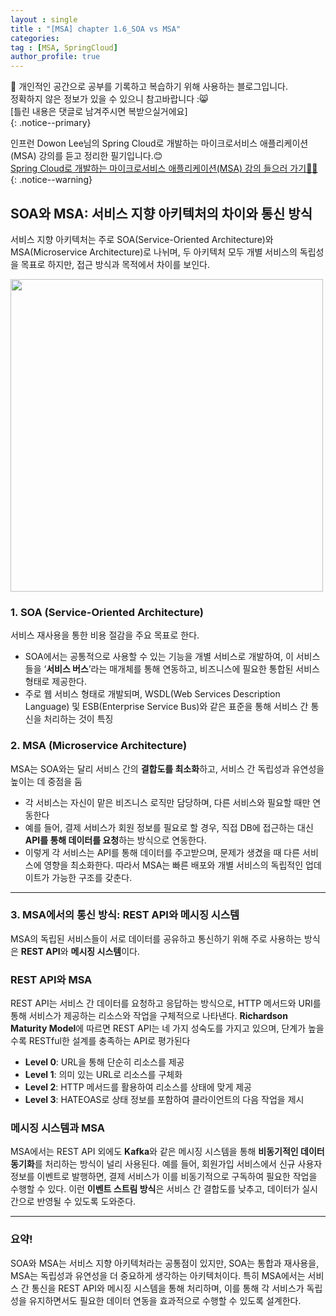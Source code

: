 ```yaml
---
layout : single
title : "[MSA] chapter 1.6_SOA vs MSA"
categories: 
tag : [MSA, SpringCloud]
author_profile: true
---
```


📌 개인적인 공간으로 공부를 기록하고 복습하기 위해 사용하는 블로그입니다. <br>
정확하지 않은 정보가 있을 수 있으니 참고바랍니다 :😸 <br>
[틀린 내용은 댓글로 남겨주시면 복받으실거에요]  
{: .notice--primary}

인프런 Dowon Lee님의 Spring Cloud로 개발하는 마이크로서비스 애플리케이션(MSA) 강의를 듣고 정리한 필기입니다.😊<br>
[Spring Cloud로 개발하는 마이크로서비스 애플리케이션(MSA) 강의 들으러 가기👩‍🏫](https://inf.run/GHeRm)
{: .notice--warning}

## SOA와 MSA: 서비스 지향 아키텍처의 차이와 통신 방식

서비스 지향 아키텍처는 주로 SOA(Service-Oriented Architecture)와 MSA(Microservice Architecture)로 나뉘며, 두 아키텍처 모두 개별 서비스의 독립성을 목표로 하지만, 접근 방식과 목적에서 차이를 보인다.

<img src= "https://github.com/user-attachments/assets/8e5fba65-dbb3-4ad7-b611-790c0b7864b2"  width=500 />

### 1. SOA (Service-Oriented Architecture)

서비스 재사용을 통한 비용 절감을 주요 목표로 한다. 

- SOA에서는 공통적으로 사용할 수 있는 기능을 개별 서비스로 개발하여, 이 서비스들을 ‘**서비스 버스**’라는 매개체를 통해 연동하고, 비즈니스에 필요한 통합된 서비스 형태로 제공한다.
- 주로 웹 서비스 형태로 개발되며, WSDL(Web Services Description Language) 및 ESB(Enterprise Service Bus)와 같은 표준을 통해 서비스 간 통신을 처리하는 것이 특징

### 2. MSA (Microservice Architecture)

MSA는 SOA와는 달리 서비스 간의 **결합도를 최소화**하고, 서비스 간 독립성과 유연성을 높이는 데 중점을 둠

- 각 서비스는 자신이 맡은 비즈니스 로직만 담당하며, 다른 서비스와 필요할 때만 연동한다
- 예를 들어, 결제 서비스가 회원 정보를 필요로 할 경우, 직접 DB에 접근하는 대신 **API를 통해 데이터를 요청**하는 방식으로 연동한다.
- 이렇게 각 서비스는 API를 통해 데이터를 주고받으며, 문제가 생겼을 때 다른 서비스에 영향을 최소화한다. 따라서 MSA는 빠른 배포와 개별 서비스의 독립적인 업데이트가 가능한 구조를 갖춘다.

---

### 3. MSA에서의 통신 방식: REST API와 메시징 시스템

MSA의 독립된 서비스들이 서로 데이터를 공유하고 통신하기 위해 주로 사용하는 방식은 **REST API**와 **메시징 시스템**이다.

### REST API와 MSA

REST API는 서비스 간 데이터를 요청하고 응답하는 방식으로, HTTP 메서드와 URI를 통해 서비스가 제공하는 리소스와 작업을 구체적으로 나타낸다. **Richardson Maturity Model**에 따르면 REST API는 네 가지 성숙도를 가지고 있으며, 단계가 높을수록 RESTful한 설계를 충족하는 API로 평가된다

- **Level 0**: URL을 통해 단순히 리소스를 제공
- **Level 1**: 의미 있는 URL로 리소스를 구체화
- **Level 2**: HTTP 메서드를 활용하여 리소스를 상태에 맞게 제공
- **Level 3**: HATEOAS로 상태 정보를 포함하여 클라이언트의 다음 작업을 제시

### 메시징 시스템과 MSA

MSA에서는 REST API 외에도 **Kafka**와 같은 메시징 시스템을 통해 **비동기적인 데이터 동기화**를 처리하는 방식이 널리 사용된다. 예를 들어, 회원가입 서비스에서 신규 사용자 정보를 이벤트로 발행하면, 결제 서비스가 이를 비동기적으로 구독하여 필요한 작업을 수행할 수 있다. 이런 **이벤트 스트림 방식**은 서비스 간 결합도를 낮추고, 데이터가 실시간으로 반영될 수 있도록 도와준다.

---

### 요약!

SOA와 MSA는 서비스 지향 아키텍처라는 공통점이 있지만, SOA는 통합과 재사용을, MSA는 독립성과 유연성을 더 중요하게 생각하는 아키텍처이다. 특히 MSA에서는 서비스 간 통신을 REST API와 메시징 시스템을 통해 처리하며, 이를 통해 각 서비스가 독립성을 유지하면서도 필요한 데이터 연동을 효과적으로 수행할 수 있도록 설계한다.

<br>
<br>
<br>
<br>
<br>
